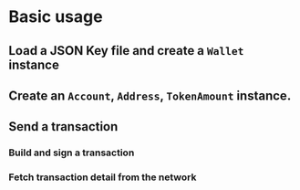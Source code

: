 # Basic usage
## Load a JSON Key file and create a `Wallet` instance
## Create an `Account`, `Address`, `TokenAmount` instance.
## Send a transaction
### Build and sign a transaction
### Fetch transaction detail from the network